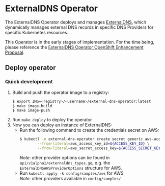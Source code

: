 # ExternalDNS Operator

The ExternalDNS Operator deploys and manages [ExternalDNS](https://github.com/kubernetes-sigs/external-dns), which dynamically manages
external DNS records in specific DNS Providers for specific Kubernetes resources.

This Operator is in the early stages of implementation. For the time being, please reference the
[ExternalDNS Operator OpenShift Enhancement Proposal](https://github.com/openshift/enhancements/pull/786).

## Deploy operator

### Quick development
1. Build and push the operator image to a registry:
   ```sh
   $ export IMG=<registry>/<username>/external-dns-operator:latest
   $ make image-build
   $ make image-push
   ```
2. Run `make deploy` to deploy the operator
3. Now you can deploy an instance of ExternalDNS:
    * Run the following command to create the credentials secret on AWS:
        ```bash
        $ kubectl -n external-dns-operator create secret generic aws-access-key \
                --from-literal=aws_access_key_id=${ACCESS_KEY_ID} \
                --from-literal=aws_secret_access_key=${ACCESS_SECRET_KEY}
        ```
        *Note*: other provider options can be found in `api/v1alpha1/externaldns_types.go`, e.g. the `ExternalDNSAWSProviderOptions` structure for AWS.
    * Run `kubectl apply -k config/samples/aws` for AWS    
        *Note*: other providers available in `config/samples/`
